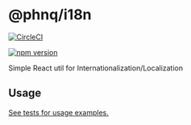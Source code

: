 # @phnq/i18n

[![CircleCI](https://circleci.com/gh/pgostovic/message.svg?style=svg)](https://circleci.com/gh/pgostovic/i18n)

[![npm version](https://badge.fury.io/js/%40phnq%2Fi18n.svg)](https://badge.fury.io/js/%40phnq%2Fi18n)

Simple React util for Internationalization/Localization

## Usage

[See tests for usage examples.](src/__tests__)
